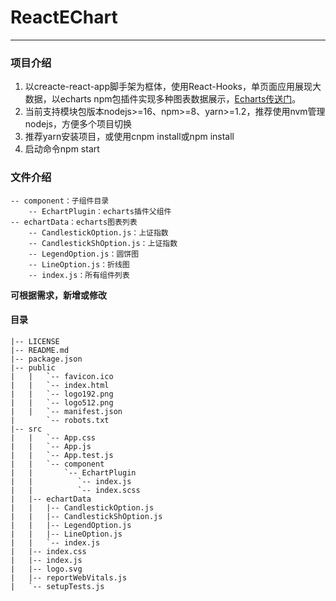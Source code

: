 # ReactEChart 

----------

### 项目介绍

1. 以creacte-react-app脚手架为框体，使用React-Hooks，单页面应用展现大数据，以echarts npm包插件实现多种图表数据展示，[Echarts传送门](https://echarts.apache.org/handbook/zh/basics/import)。
2. 当前支持模块包版本nodejs>=16、npm>=8、yarn>=1.2，推荐使用nvm管理nodejs，方便多个项目切换
3. 推荐yarn安装项目，或使用cnpm install或npm install
4. 启动命令npm start

### 文件介绍
```
-- component：子组件目录
	-- EchartPlugin：echarts插件父组件
-- echartData：echarts图表列表
	-- CandlestickOption.js：上证指数
	-- CandlestickShOption.js：上证指数
	-- LegendOption.js：圆饼图
	-- LineOption.js：折线图
	-- index.js：所有组件列表
```
**可根据需求，新增或修改**


#### 目录

```
|-- LICENSE
|-- README.md
|-- package.json
|-- public
|   |   `-- favicon.ico
|   |   `-- index.html
|   |   `-- logo192.png
|   |   `-- logo512.png
|   |   `-- manifest.json
|       `-- robots.txt
|-- src
|   |   `-- App.css
|   |   `-- App.js
|   |   `-- App.test.js
|   |   `-- component
|   |       `-- EchartPlugin
|   |          `-- index.js
|   |          `-- index.scss
|   |-- echartData
|   |   |-- CandlestickOption.js
|   |   |-- CandlestickShOption.js
|   |   |-- LegendOption.js
|   |   |-- LineOption.js
|   |   `-- index.js
|   |-- index.css
|   |-- index.js
|   |-- logo.svg
|   |-- reportWebVitals.js
|   `-- setupTests.js
```